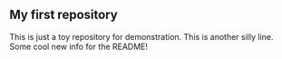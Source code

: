 ## My first repository
This is just a toy repository for demonstration.
This is another silly line.
Some cool new info for the README!
